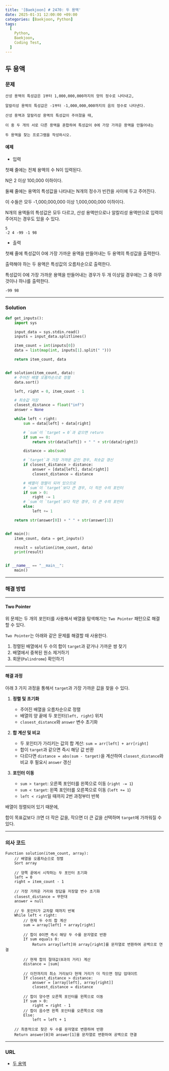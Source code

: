 ```yaml
---
title: '[Baekjoon] # 2470: 두 용액'
date: 2025-01-31 12:00:00 +09:00
categories: [Baekjoon, Python]
tags:
  [
    Python,
    Baekjoon,
    Coding Test,
  ]
---
```


## 두 용액
### 문제
```text
산성 용액의 특성값은 1부터 1,000,000,000까지의 양의 정수로 나타내고, 

알칼리성 용액의 특성값은 -1부터 -1,000,000,000까지의 음의 정수로 나타낸다.

산성 용액과 알칼리성 용액의 특성값이 주어졌을 때,

이 중 두 개의 서로 다른 용액을 혼합하여 특성값이 0에 가장 가까운 용액을 만들어내는 

두 용액을 찾는 프로그램을 작성하시오.
```


#### 예제
- 입력

첫째 줄에는 전체 용액의 수 N이 입력된다. 

N은 2 이상 100,000 이하이다. 

둘째 줄에는 용액의 특성값을 나타내는 N개의 정수가 빈칸을 사이에 두고 주어진다. 

이 수들은 모두 -1,000,000,000 이상 1,000,000,000 이하이다. 

N개의 용액들의 특성값은 모두 다르고, 산성 용액만으로나 알칼리성 용액만으로 입력이 주어지는 경우도 있을 수 있다.

```text
5
-2 4 -99 -1 98
```

- 출력 


첫째 줄에 특성값이 0에 가장 가까운 용액을 만들어내는 두 용액의 특성값을 출력한다.

출력해야 하는 두 용액은 특성값의 오름차순으로 출력한다.

특성값이 0에 가장 가까운 용액을 만들어내는 경우가 두 개 이상일 경우에는 그 중 아무것이나 하나를 출력한다.

```text
-99 98
```

---

### Solution
```python
def get_inputs():
    import sys

    input_data = sys.stdin.read()
    inputs = input_data.splitlines()

    item_count = int(inputs[0])
    data = list(map(int, inputs[1].split(" ")))

    return item_count, data


def solution(item_count, data):
    # 주어진 배열 오름차순으로 정렬
    data.sort()

    left, right = 0, item_count - 1

    # 최솟값 저장
    closest_distance = float("inf")
    answer = None

    while left < right:
        sum = data[left] + data[right]

        # `sum`이 `target = 0`과 같으면 return
        if sum == 0:
            return str(data[left]) + " " + str(data[right])

        distance = abs(sum)

        # `target`과 가장 가까운 값인 경우, 최솟값 갱신
        if closest_distance > distance:
            answer = [data[left], data[right]]
            closest_distance = distance

        # 배열이 정렬이 되어 있으므로
        # `sum`이 `target`보다 큰 경우, 더 작은 수의 포인터
        if sum > 0:
            right -= 1
        # `sum`이 `target`보다 작은 경우, 더 큰 수의 포인터
        else:
            left += 1

    return str(answer[0]) + " " + str(answer[1])


def main():
    item_count, data = get_inputs()

    result = solution(item_count, data)
    print(result)


if __name__ == "__main__":
    main()
```

---

### 해결 방법

---

#### Two Pointer

위 문제는 두 개의 포인터를 사용해서 배열을 탐색해가는 `Two Pointer` 패턴으로 해결할 수 있다.

`Two Pointer`는 아래와 같은 문제를 해결할 때 사용한다.

1. 정렬된 배열에서 두 수의 합이 `target`과 같거나 가까운 쌍 찾기
2. 배열에서 중복된 원소 제거하기
3. 회문(`Palindrome`) 확인하기

---

#### 해결 과정

아래 3 가지 과정을 통해서 `target`과 가장 가까운 값을 찾을 수 있다.

1. **정렬 및 초기화**
   - 주어진 배열을 오름차순으로 정렬
   - 배열의 양 끝에 두 포인터(`left, right`) 위치
   - `closest_distance`와 `answer` 변수 초기화

2. **합 계산 및 비교**
   - 두 포인터가 가리키는 값의 합 계산: `sum = arr[left] + arr[right]`
   - 합이 `target`과 같으면 즉시 해당 값 반환
   - 다르다면 `distance = abs(sum - target)`을 계산하여 `closest_distance`와 비교 후 필요시 `answer` 갱신

3. **포인터 이동**
   - `sum > target`: 오른쪽 포인터를 왼쪽으로 이동 (`right -= 1`)
   - `sum < target`: 왼쪽 포인터를 오른쪽으로 이동 (`left += 1`)
   - `left < right`일 때까지 2번 과정부터 반복

배열이 정렬되어 있기 때문에, 

합이 목표값보다 크면 더 작은 값을, 작으면 더 큰 값을 선택하며 `target`에 가까워질 수 있다.

---

### 의사 코드
```text
Function solution(item_count, array):
    // 배열을 오름차순으로 정렬
    Sort array

    // 양쪽 끝에서 시작하는 두 포인터 초기화
    left = 0
    right = item_count - 1
    
    // 가장 가까운 거리와 정답을 저장할 변수 초기화
    closest_distance = 무한대
    answer = null

    // 두 포인터가 교차할 때까지 반복
    While left < right:
        // 현재 두 수의 합 계산
        sum = array[left] + array[right]

        // 합이 0이면 즉시 해당 두 수를 문자열로 반환
        If sum equals 0:
            Return array[left]와 array[right]를 문자열로 변환하여 공백으로 연결

        // 현재 합의 절대값(0과의 거리) 계산
        distance = |sum|

        // 이전까지의 최소 거리보다 현재 거리가 더 작으면 정답 업데이트
        If closest_distance > distance:
            answer = [array[left], array[right]]
            closest_distance = distance

        // 합이 양수면 오른쪽 포인터를 왼쪽으로 이동
        If sum > 0:
            right = right - 1
        // 합이 음수면 왼쪽 포인터를 오른쪽으로 이동
        Else:
            left = left + 1

    // 최종적으로 찾은 두 수를 문자열로 변환하여 반환
    Return answer[0]와 answer[1]을 문자열로 변환하여 공백으로 연결
```

---

### URL
- [두 용액](https://www.acmicpc.net/problem/2470)
